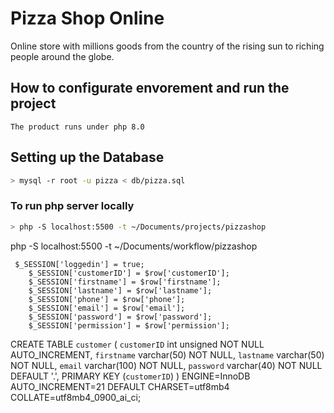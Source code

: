# Pizza Shop Online 

Online store with millions goods from the country of the rising sun to riching people around the globe.

## How to configurate envorement and run the project

    The product runs under php 8.0

## Setting up the Database

```sh
> mysql -r root -u pizza < db/pizza.sql
```

### To run php server locally

```sh
> php -S localhost:5500 -t ~/Documents/projects/pizzashop
```
php -S localhost:5500 -t ~/Documents/workflow/pizzashop

     $_SESSION['loggedin'] = true;
        $_SESSION['customerID'] = $row['customerID'];
        $_SESSION['firstname'] = $row['firstname'];
        $_SESSION['lastname'] = $row['lastname'];
        $_SESSION['phone'] = $row['phone'];
        $_SESSION['email'] = $row['email'];
        $_SESSION['password'] = $row['password'];
        $_SESSION['permission'] = $row['permission'];

        
CREATE TABLE `customer` (
  `customerID` int unsigned NOT NULL AUTO_INCREMENT,
  `firstname` varchar(50) NOT NULL,
  `lastname` varchar(50) NOT NULL,
  `email` varchar(100) NOT NULL,
  `password` varchar(40) NOT NULL DEFAULT '.',
  PRIMARY KEY (`customerID`)
) ENGINE=InnoDB AUTO_INCREMENT=21 DEFAULT CHARSET=utf8mb4 COLLATE=utf8mb4_0900_ai_ci;